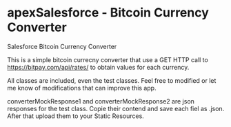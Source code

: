 # apexSalesforce - Bitcoin Currency Converter
Salesforce Bitcoin Currency Converter

This is a simple bitcoin currecny converter that use a GET HTTP call to https://bitpay.com/api/rates/ to obtain values for each currency. 

All classes are included, even the test classes. Feel free to modified or let me know of modifications that can improve this app. 

converterMockResponse1 and converterMockResponse2 are json responses for the test class. 
Copie their contend and save each fiel as .json. After that upload them to your Static Resources.
